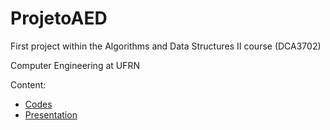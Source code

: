 # ProjetoAED
First project within the Algorithms and Data Structures II course (DCA3702)
     
Computer Engineering at UFRN
  
Content:

- [Codes](CONTRIBUTING.md)
- [Presentation](CONTRIBUTING.md)
